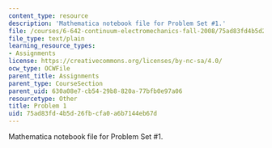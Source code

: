 ```yaml
---
content_type: resource
description: 'Mathematica notebook file for Problem Set #1.'
file: /courses/6-642-continuum-electromechanics-fall-2008/75ad83fd4b5d26fbcfa0a6b7144eb67d_PS1_Prob_1_mz_3.nb
file_type: text/plain
learning_resource_types:
- Assignments
license: https://creativecommons.org/licenses/by-nc-sa/4.0/
ocw_type: OCWFile
parent_title: Assignments
parent_type: CourseSection
parent_uid: 630a08e7-cb54-29b8-820a-77bfb0e97a06
resourcetype: Other
title: Problem 1
uid: 75ad83fd-4b5d-26fb-cfa0-a6b7144eb67d
---
```

Mathematica notebook file for Problem Set #1.